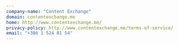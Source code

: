 ```yaml
---
company-name: "Content Exchange"
domain: contentexchange.me
home: http://www.contentexchange.me/
privacy-policy: http://www.contentexchange.me/terms-of-service/
email: "+386 1 524 01 54"
---
```




